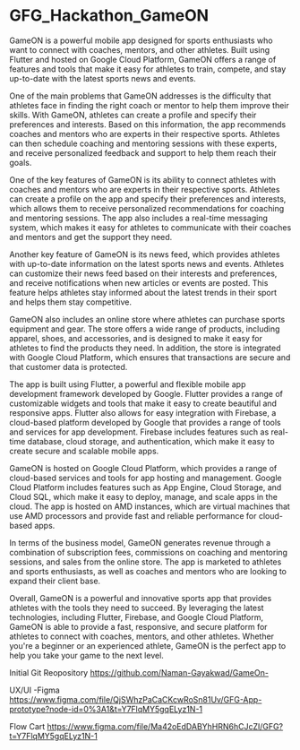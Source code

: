 # GFG_Hackathon_GameON

GameON is a powerful mobile app designed for sports enthusiasts who want to connect with coaches, mentors, and other athletes. Built using Flutter and hosted on Google Cloud Platform, GameON offers a range of features and tools that make it easy for athletes to train, compete, and stay up-to-date with the latest sports news and events.

One of the main problems that GameON addresses is the difficulty that athletes face in finding the right coach or mentor to help them improve their skills. With GameON, athletes can create a profile and specify their preferences and interests. Based on this information, the app recommends coaches and mentors who are experts in their respective sports. Athletes can then schedule coaching and mentoring sessions with these experts, and receive personalized feedback and support to help them reach their goals.


One of the key features of GameON is its ability to connect athletes with coaches and mentors who are experts in their respective sports. Athletes can create a profile on the app and specify their preferences and interests, which allows them to receive personalized recommendations for coaching and mentoring sessions. The app also includes a real-time messaging system, which makes it easy for athletes to communicate with their coaches and mentors and get the support they need.


Another key feature of GameON is its news feed, which provides athletes with up-to-date information on the latest sports news and events. Athletes can customize their news feed based on their interests and preferences, and receive notifications when new articles or events are posted. This feature helps athletes stay informed about the latest trends in their sport and helps them stay competitive.


GameON also includes an online store where athletes can purchase sports equipment and gear. The store offers a wide range of products, including apparel, shoes, and accessories, and is designed to make it easy for athletes to find the products they need. In addition, the store is integrated with Google Cloud Platform, which ensures that transactions are secure and that customer data is protected.


The app is built using Flutter, a powerful and flexible mobile app development framework developed by Google. Flutter provides a range of customizable widgets and tools that make it easy to create beautiful and responsive apps. Flutter also allows for easy integration with Firebase, a cloud-based platform developed by Google that provides a range of tools and services for app development. Firebase includes features such as real-time database, cloud storage, and authentication, which make it easy to create secure and scalable mobile apps.


GameON is hosted on Google Cloud Platform, which provides a range of cloud-based services and tools for app hosting and management. Google Cloud Platform includes features such as App Engine, Cloud Storage, and Cloud SQL, which make it easy to deploy, manage, and scale apps in the cloud. The app is hosted on AMD instances, which are virtual machines that use AMD processors and provide fast and reliable performance for cloud-based apps.


In terms of the business model, GameON generates revenue through a combination of subscription fees, commissions on coaching and mentoring sessions, and sales from the online store. The app is marketed to athletes and sports enthusiasts, as well as coaches and mentors who are looking to expand their client base.


Overall, GameON is a powerful and innovative sports app that provides athletes with the tools they need to succeed. By leveraging the latest technologies, including Flutter, Firebase, and Google Cloud Platform, GameON is able to provide a fast, responsive, and secure platform for athletes to connect with coaches, mentors, and other athletes. Whether you're a beginner or an experienced athlete, GameON is the perfect app to help you take your game to the next level.





Initial Git Reopository
https://github.com/Naman-Gayakwad/GameOn-

UX/UI -Figma
https://www.figma.com/file/QjSWhzPaCaCKcwRoSn81Uv/GFG-App-prototype?node-id=0%3A1&t=Y7FlqMY5gqELyz1N-1

Flow Cart
https://www.figma.com/file/Ma42oEdDABYhHRN6hCJcZl/GFG?t=Y7FlqMY5gqELyz1N-1
